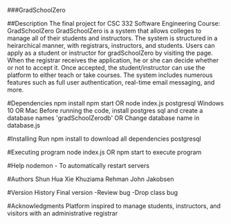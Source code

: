 ###GradSchoolZero

##Description
The final project for CSC 332 Software Engineering Course:  GradSchoolZero
GradSchoolZero is a system that allows colleges to manage all of their students and instructors. 
The system is structured in a heirarchical manner, with registrars, instructors, and students. 
Users can apply as a student or instructor for gradSchoolZero by visiting the page. 
When the registrar receives the application, he or she can decide whether or not to accept it. 
Once accepted, the student/instructor can use the platform to either teach or take courses. 
The system includes numerous features such as full user authentication, real-time email messaging, and more.

#Dependencies
npm install 
npm start OR node index.js
postgresql
Windows 10 OR Mac
Before running the code, install postgres sql and create a database names 'gradSchoolZerodb' OR
Change database name in database.js

#Installing
Run npm install to download all dependencies
postgresql

#Executing program
node index.js OR npm start to execute program

#Help
nodemon - To automatically restart servers

#Authors
Shun Hua Xie
Khuziama Rehman
John Jakobsen

#Version History
Final version
-Review bug
-Drop class bug

#Acknowledgments
Platform inspired to manage students, instructors, and visitors with an administrative registrar
